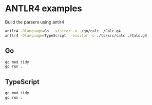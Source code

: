 # ANTLR4 examples

Build the parsers using antlr4

```bash
antlr4 -Dlanguage=Go  -visitor -o ./go/calc ./Calc.g4
antlr4 -Dlanguage=TypeScript  -visitor -o ./ts/src/calc ./Calc.g4
```

## Go

```bash
go mod tidy
go run .
```

## TypeScript

```bash
go mod tidy
go run .
```
